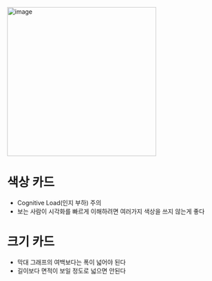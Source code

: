 <img width="346" alt="image" src="https://user-images.githubusercontent.com/88610333/176582386-4a93fb03-dfde-47c5-8289-6e51414267c8.png">

# 색상 카드
* Cognitive Load(인지 부하) 주의
* 보는 사람이 시각화를 빠르게 이해하려면 여러가지 색상을 쓰지 않는게 좋다

# 크기 카드
* 막대 그래프의 여백보다는 폭이 넓어야 된다
* 길이보다 면적이 보일 정도로 넓으면 안된다
